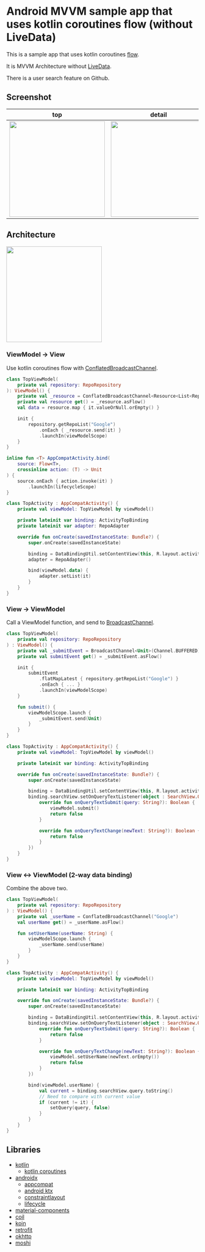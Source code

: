 # Android MVVM sample app that uses kotlin coroutines flow (without LiveData)
This is a sample app that uses kotlin coroutines [flow](https://kotlinlang.org/docs/reference/coroutines/flow.html).

It is MVVM Architecture without [LiveData](https://developer.android.com/topic/libraries/architecture/livedata).

There is a user search feature on Github.

## Screenshot
top|detail
:--:|:--:
<img src="images/screenshot1.png" width="250px" />|<img src="images/screenshot2.png" width="250px" />

## Architecture
<img src="images/architecture.png" width="250px" />

### ViewModel -> View
Use kotlin coroutines flow with [ConflatedBroadcastChannel](https://kotlin.github.io/kotlinx.coroutines/kotlinx-coroutines-core/kotlinx.coroutines.channels/-conflated-broadcast-channel/).

```kotlin
class TopViewModel(
    private val repository: RepoRepository
): ViewModel() {
    private val _resource = ConflatedBroadcastChannel<Resource<List<Repo>>>()
    private val resource get() = _resource.asFlow()
    val data = resource.map { it.valueOrNull.orEmpty() }

    init {
        repository.getRepoList("Google")
            .onEach { _resource.send(it) }
            .launchIn(viewModelScope)
    }
}
```
```kotlin
inline fun <T> AppCompatActivity.bind(
    source: Flow<T>,
    crossinline action: (T) -> Unit
) {
    source.onEach { action.invoke(it) }
        .launchIn(lifecycleScope)
}
```
```kotlin
class TopActivity : AppCompatActivity() {
    private val viewModel: TopViewModel by viewModel()

    private lateinit var binding: ActivityTopBinding
    private lateinit var adapter: RepoAdapter

    override fun onCreate(savedInstanceState: Bundle?) {
        super.onCreate(savedInstanceState)

        binding = DataBindingUtil.setContentView(this, R.layout.activity_top)
        adapter = RepoAdapter()

        bind(viewModel.data) {
            adapter.setList(it)
        }
    }
}
```

### View -> ViewModel
Call a ViewModel function, and send to [BroadcastChannel](https://kotlin.github.io/kotlinx.coroutines/kotlinx-coroutines-core/kotlinx.coroutines.channels/-broadcast-channel/).

```kotlin
class TopViewModel(
    private val repository: RepoRepository
) : ViewModel() {
    private val _submitEvent = BroadcastChannel<Unit>(Channel.BUFFERED)
    private val submitEvent get() = _submitEvent.asFlow()

    init {
        submitEvent
            .flatMapLatest { repository.getRepoList("Google") }
            .onEach { ... }
            .launchIn(viewModelScope)
    }

    fun submit() {
        viewModelScope.launch {
            _submitEvent.send(Unit)
        }
    }
}
```
```kotlin
class TopActivity : AppCompatActivity() {
    private val viewModel: TopViewModel by viewModel()

    private lateinit var binding: ActivityTopBinding

    override fun onCreate(savedInstanceState: Bundle?) {
        super.onCreate(savedInstanceState)

        binding = DataBindingUtil.setContentView(this, R.layout.activity_top)
        binding.searchView.setOnQueryTextListener(object : SearchView.OnQueryTextListener {
            override fun onQueryTextSubmit(query: String?): Boolean {
                viewModel.submit()
                return false
            }

            override fun onQueryTextChange(newText: String?): Boolean {
                return false
            }
        })
    }
}
```

### View <-> ViewModel (2-way data binding)
Combine the above two.
```kotlin
class TopViewModel(
    private val repository: RepoRepository
) : ViewModel() {
    private val _userName = ConflatedBroadcastChannel("Google")
    val userName get() = _userName.asFlow()

    fun setUserName(userName: String) {
        viewModelScope.launch {
            _userName.send(userName)
        }
    }
}
```
```kotlin
class TopActivity : AppCompatActivity() {
    private val viewModel: TopViewModel by viewModel()

    private lateinit var binding: ActivityTopBinding

    override fun onCreate(savedInstanceState: Bundle?) {
        super.onCreate(savedInstanceState)

        binding = DataBindingUtil.setContentView(this, R.layout.activity_top)
        binding.searchView.setOnQueryTextListener(object : SearchView.OnQueryTextListener {
            override fun onQueryTextSubmit(query: String?): Boolean {
                return false
            }

            override fun onQueryTextChange(newText: String?): Boolean {
                viewModel.setUserName(newText.orEmpty())
                return false
            }
        })

        bind(viewModel.userName) {
            val current = binding.searchView.query.toString()
            // Need to compare with current value
            if (current != it) {
                setQuery(query, false)
            }
        }
    }
}
```

## Libraries
* [kotlin](https://kotlinlang.org/)
  * [kotlin coroutines](https://github.com/Kotlin/kotlinx.coroutines)
* [androidx](https://developer.android.com/jetpack/androidx)
  * [appcompat](https://developer.android.com/jetpack/androidx/releases/appcompat)
  * [android ktx](https://developer.android.com/kotlin/ktx)
  * [constraintlayout](https://developer.android.com/reference/android/support/constraint/ConstraintLayout)
  * [lifecycle](https://developer.android.com/jetpack/androidx/releases/lifecycle)
* [material-components](https://github.com/material-components/material-components-android)
* [coil](https://github.com/coil-kt/coil)
* [koin](https://github.com/InsertKoinIO/koin)
* [retrofit](https://github.com/square/retrofit)
* [okhttp](https://github.com/square/okhttp)
* [moshi](https://github.com/square/moshi)
